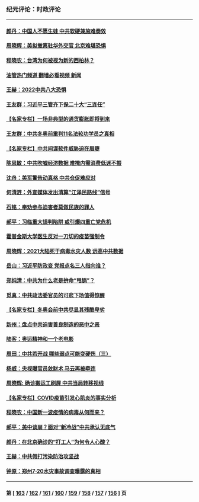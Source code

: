 ### 纪元评论：时政评论
---
#### [颜丹：中国人不愿生娃 中共软硬兼施难奏效](../../pages/nsc1025/n13531251.md?01270330) 
#### [周晓辉：美拟撤离驻华外交官 北京难堪恐惧](../../pages/nsc1025/n13531021.md?01270330) 
#### [程晓农：台湾为何被视为新的西柏林？](../../pages/nsc1025/n13529520.md?01270330) 
#### [油管热门频道 翻墙必看视频 新闻](ok?01270330)
#### [王赫：2022中共八大恐惧](../../pages/nsc1025/n13529411.md?01270330) 
#### [王友群：习近平三管齐下保二十大“三连任”](../../pages/nsc1025/n13529377.md?01270330) 
#### [【名家专栏】一场非典型的通货膨胀即将到来](../../pages/nsc1025/n13528442.md?01270330) 
#### [王友群：中共冬奥前重判11名法轮功学员之真相](../../pages/nsc1025/n13527091.md?01270330) 
#### [【名家专栏】中共间谍软件威胁迫在眉睫](../../pages/nsc1025/n13528445.md?01270330) 
#### [陈思敏：中共吹嘘经济数据 难掩内需消费低迷不振](../../pages/nsc1025/n13527852.md?01270330) 
#### [沈舟：美军警告动真格 中共仓促难应对](../../pages/nsc1025/n13527030.md?01270330) 
#### [何清涟：外宣媒体发出清算“江泽民路线”信号](../../pages/nsc1025/n13527023.md?01270330) 
#### [石铭：奉劝参与迫害者莫做民族的罪人](../../pages/nsc1025/n13527193.md?01270330) 
#### [郝平：习临重大误判陷阱 或引爆四重亡党危机](../../pages/nsc1025/n13526988.md?01270330) 
#### [霍普金斯大学医生反对一刀切的疫苗强制令](../../pages/nsc1025/n13526330.md?01270330) 
#### [周晓辉：2021大陆死于病毒水灾人数 远高中共数据](../../pages/nsc1025/n13526714.md?01270330) 
#### [岳山：习近平防政变 党报点名三人指向谁？](../../pages/nsc1025/n13526464.md?01270330) 
#### [郑纯清：中共为什么老是拚命“甩锅”？](../../pages/nsc1025/n13525872.md?01270330) 
#### [觅真：中共政法委官员的可悲下场值得惊醒](../../pages/nsc1025/n13525634.md?01270330) 
#### [【名家专栏】冬奥会前中共尽显其残酷卑劣](../../pages/nsc1025/n13524318.md?01270330) 
#### [新州：盘点中共迫害善良制造的恶中之恶](../../pages/nsc1025/n13523764.md?01270330) 
#### [陆客：奥运精神和一个老电影](../../pages/nsc1025/n13523697.md?01270330) 
#### [周田：中共若开战 哪些弱点可能变硬伤（三）](../../pages/nsc1025/n13522967.md?01270330) 
#### [杨威：央视曝官员敛财术 马云再被牵连](../../pages/nsc1025/n13523140.md?01270330) 
#### [周晓辉: 确诊搬运工刷屏 中共当局转移视线](../../pages/nsc1025/n13523084.md?01270330) 
#### [【名家专栏】COVID疫苗引发心肌炎的事实分析](../../pages/nsc1025/n13522726.md?01270330) 
#### [程晓农：中国新一波疫情的病毒从何而来？](../../pages/nsc1025/n13522970.md?01270330) 
#### [郝平：美中谈崩？面对“新冷战”中共承认无底气](../../pages/nsc1025/n13523008.md?01270330) 
#### [颜丹：在北京确诊的“打工人”为何令人心酸？](../../pages/nsc1025/n13522997.md?01270330) 
#### [王赫：中共假打污染防治攻坚战](../../pages/nsc1025/n13522272.md?01270330) 
#### [钟原：郑州7·20水灾事故调查曝露的真相](../../pages/nsc1025/n13521987.md?01270330) 

---
#### 第 [ [163](./163.md?01270330) / [162](./162.md?01270330) / [161](./161.md?01270330) / [160](./160.md?01270330) / [159](./159.md?01270330) / [158](./158.md?01270330) / [157](./157.md?01270330) / [156](./156.md?01270330) ] 页
